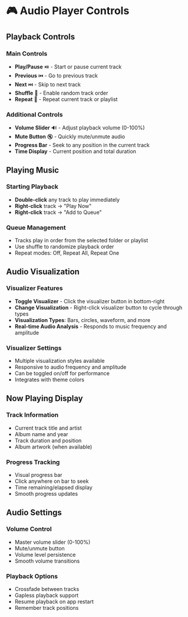# 🎮 Audio Player Controls

## Playback Controls

### Main Controls

- **Play/Pause** ⏯️ - Start or pause current track
- **Previous** ⏮️ - Go to previous track
- **Next** ⏭️ - Skip to next track
- **Shuffle** 🔀 - Enable random track order
- **Repeat** 🔁 - Repeat current track or playlist

### Additional Controls

- **Volume Slider** 🔊 - Adjust playback volume (0-100%)
- **Mute Button** 🔇 - Quickly mute/unmute audio
- **Progress Bar** - Seek to any position in the current track
- **Time Display** - Current position and total duration

## Playing Music

### Starting Playback

- **Double-click** any track to play immediately
- **Right-click** track → "Play Now"
- **Right-click** track → "Add to Queue"

### Queue Management

- Tracks play in order from the selected folder or playlist
- Use shuffle to randomize playback order
- Repeat modes: Off, Repeat All, Repeat One

## Audio Visualization

### Visualizer Features

- **Toggle Visualizer** - Click the visualizer button in bottom-right
- **Change Visualization** - Right-click visualizer button to cycle through types
- **Visualization Types**: Bars, circles, waveform, and more
- **Real-time Audio Analysis** - Responds to music frequency and amplitude

### Visualizer Settings

- Multiple visualization styles available
- Responsive to audio frequency and amplitude
- Can be toggled on/off for performance
- Integrates with theme colors

## Now Playing Display

### Track Information

- Current track title and artist
- Album name and year
- Track duration and position
- Album artwork (when available)

### Progress Tracking

- Visual progress bar
- Click anywhere on bar to seek
- Time remaining/elapsed display
- Smooth progress updates

## Audio Settings

### Volume Control

- Master volume slider (0-100%)
- Mute/unmute button
- Volume level persistence
- Smooth volume transitions

### Playback Options

- Crossfade between tracks
- Gapless playback support
- Resume playback on app restart
- Remember track positions

